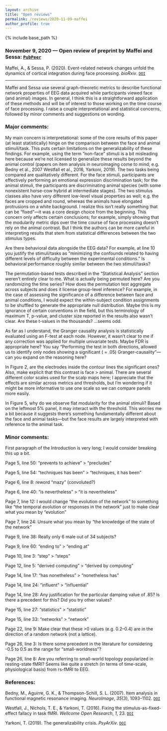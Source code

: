 ```yaml
---
layout: archive
title: "Open reviews"
permalink: /reviews/2020-11-09-maffei
author_profile: true
---
```


{% include base_path %}

### November 9, 2020 &mdash; Open review of preprint by Maffei and Sessa: [`PubPeer`](https://pubpeer.com/publications/6EBC686E5ABF76F907976C9B45B5D8#1)
Maffei, A., & Sessa, P. (2020). Event-related network changes unfold the dynamics of cortical integration during face processing. *bioRxiv*. [`DOI`](https://doi.org/10.1101/2020.06.29.177436)

---

Maffei and Sessa use several graph-theoretic metrics to describe functional network properties of EEG data acquired while participants viewed face (and animal) images. In general, I think this is a straightforward application of these methods and will be of interest to those working on the time course of face processing. I raise a couple interpretational and statistical concerns, followed by minor comments and suggestions on wording.

### Major comments:

My main concern is interpretational: some of the core results of this paper (at least statistically) hinge on the comparison between the face and animal stimuli/task. This puts certain limitations on the generalizability of these findings. For example, using the term “non-face” stimuli is a bit misleading here because we’re not licensed to generalize these results beyond the animal control (papers on item analysis in neuroimaging come to mind; e.g. Bedny et al., 2007 Westfall et al., 2016, Yarkoni, 2019). The two tasks being compared are qualitatively different. For the face stimuli, participants are effectively performing an emotional expression discrimination task; for the animal stimuli, the participants are discriminating animal species (with some nonexistent horse-cow hybrid at intermediate stages). The two stimulus classes also have very different low-level visual properties as well; e.g. the faces are cropped and round, whereas the animals have elongated protrusions on a white background. I realize this isn’t really something that can be “fixed”—it was a core design choice from the beginning. This concern only affects certain conclusions; for example, simply showing that the modularity metric dips over the time course of face processing doesn’t rely on the animal contrast. But I think the authors can be more careful in interpreting results that stem from statistical differences between the two stimulus types.

Are there behavioral data alongside the EEG data? For example, at line 10 you justify the stimuli/tasks as “minimizing the confounds related to having different levels of difficulty between the experimental conditions.” Is behavioral performance roughly similar between the two stimuli/tasks?

The permutation-based tests described in the “Statistical Analysis” section weren’t entirely clear to me. What is actually being permuted here? Are you randomizing the time series? How does the permutation test aggregate across subjects and does it license group-level inference? For example, in the case of assessing the significance of a difference between face and animal conditions, I would expect the within-subject condition assignments to be shuffled to generate the appropriate null distribution. Maybe this is my ignorance of certain conventions in the field, but this terminology of maximum T, p-value, and cluster size reported in the results also wasn’t clear. Are these t-values in the thousands? …seems odd. 

As far as I understand, the Granger causality analysis is statistically evaluated using an F-test at each node. However, it wasn’t clear to me if any correction was applied for multiple univariate tests. Maybe FDR is appropriate here? You say “Performing the test in both directions, allowed us to identify only nodes showing a significant ( = .05) Granger-causality”—can you expand on the reasoning here?

In Figure 2, are the electrodes inside the contour lines the significant ones?  Also, make explicit that this contrast is face > animal. There are several different color scales used for the scalp maps here; I appreciate that the effects are similar across metrics and thresholds, but I’m wondering if it might be more informative to use one scale so we can compare panels more easily.

In Figure 5, why do we observe flat modularity for the animal stimuli? Based on the leftmost 5% panel, it may interact with the threshold. This worries me a bit because it suggests there’s something fundamentally different about the face and animal tasks—but the face results are largely interpreted with reference to the animal task.

### Minor comments:

First paragraph of the Introduction is very long; I would consider breaking this up a bit.

Page 5, line 50: “prevents to achieve” > “precludes”

Page 5, line 54: “techniques has been” > “techniques, it has been”

Page 6, line 8: reword “mazy” (convoluted?)

Page 6, line 40: “is nevertheless” > “it is nevertheless”

Page 7, line 12: I would change “the evolution of the network” to something like “the temporal evolution or responses in the network” just to make clear what you mean by “evolution”

Page 7, line 24: Unsure what you mean by “the knowledge of the state of the network”

Page 9, line 38: Really only 6 male out of 34 subjects?

Page 9, line 60: “ending to” > “ending at”

Page 10, line 3: “step” > “steps”

Page 12, line 5: “derived computing” > “derived by computing”

Page 14, line 17: “has nonetheless” > “nonetheless has”

Page 14, line 24: “influent” > “influential”

Page 14, line 28: Any justification for the particular damping value of .85? Is there a precedent for this? Did you try other values?

Page 15, line 27: “statistics” > “statistic”

Page 15, line 33: “networks” > “network”

Page 22, line 9: Make clear that these >0 values (e.g. 0.2–0.4) are in the direction of a random network (not a lattice).

Page 26, line 3: Is there some precedent in the literature for considering -0.5 to 0.5 as the range for “small-worldness”?

Page 26, line 8: Are you referring to small-world topology popularized in resting-state fMRI? Seems like quite a stretch (in terms of time-scale, physiological basis) from rs-fMRI to EEG.

### References:

Bedny, M., Aguirre, G. K., & Thompson-Schill, S. L. (2007). Item analysis in functional magnetic resonance imaging. *NeuroImage*, *35*(3), 1093–1102. [`DOI`](https://doi.org/10.1016/j.neuroimage.2007.01.039)

Westfall, J., Nichols, T. E., & Yarkoni, T. (2016). Fixing the stimulus-as-fixed-effect fallacy in task fMRI. *Wellcome Open Research*, *1*, 23. [`DOI`](https://doi.org/10.12688/wellcomeopenres.10298.2)

Yarkoni, T. (2019). The generalizability crisis. *PsyArXiv*. [`DOI`](https://doi.org/10.31234/osf.io/jqw35)
